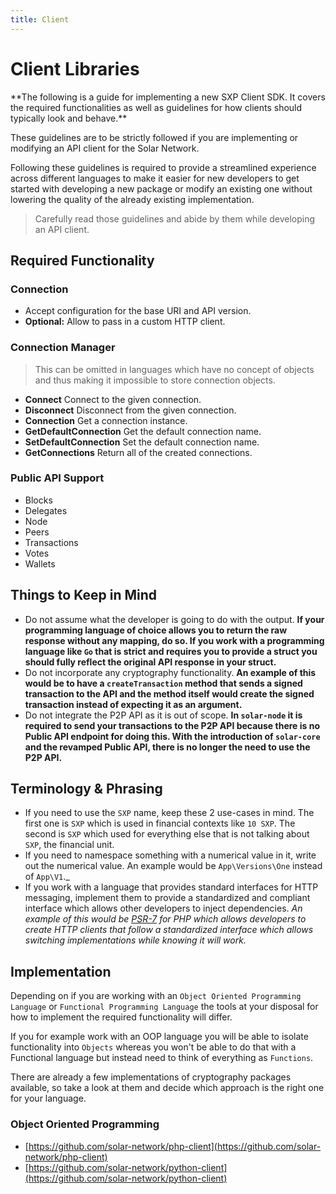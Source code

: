 ```yaml
---
title: Client
---
```


# Client Libraries

<x-alert type="info">
**The following is a guide for implementing a new SXP Client SDK. It covers the required functionalities as well as guidelines for how clients should typically look and behave.**
</x-alert>

These guidelines are to be strictly followed if you are implementing or modifying an API client for the Solar Network.

Following these guidelines is required to provide a streamlined experience across different languages to make it easier for new developers to get started with developing a new package or modify an existing one without lowering the quality of the already existing implementation.

> Carefully read those guidelines and abide by them while developing an API client.

## Required Functionality

### Connection

* Accept configuration for the base URI and API version.
* **Optional:** Allow to pass in a custom HTTP client.

### Connection Manager

> This can be omitted in languages which have no concept of objects and thus making it impossible to store connection objects.

* **Connect** Connect to the given connection.
* **Disconnect** Disconnect from the given connection.
* **Connection** Get a connection instance.
* **GetDefaultConnection** Get the default connection name.
* **SetDefaultConnection** Set the default connection name.
* **GetConnections** Return all of the created connections.

### Public API Support

* Blocks
* Delegates
* Node
* Peers
* Transactions
* Votes
* Wallets

## Things to Keep in Mind

* Do not assume what the developer is going to do with the output. **If your programming language of choice allows you to return the raw response without any mapping, do so. If you work with a programming language like `Go` that is strict and requires you to provide a struct you should fully reflect the original API response in your struct.**
* Do not incorporate any cryptography functionality. **An example of this would be to have a `createTransaction` method that sends a signed transaction to the API and the method itself would create the signed transaction instead of expecting it as an argument.**
* Do not integrate the P2P API as it is out of scope. **In `solar-node` it is required to send your transactions to the P2P API because there is no Public API endpoint for doing this. With the introduction of `solar-core` and the revamped Public API, there is no longer the need to use the P2P API.**

## Terminology & Phrasing

* If you need to use the `SXP` name, keep these 2 use-cases in mind. The first one is `SXP` which is used in financial contexts like `10 SXP`. The second is `SXP` which used for everything else that is not talking about `SXP`, the financial unit.
* If you need to namespace something with a numerical value in it, write out the numerical value. An example would be `App\Versions\One` instead of `App\V1`._
* If you work with a language that provides standard interfaces for HTTP messaging, implement them to provide a standardized and compliant interface which allows other developers to inject dependencies. _An example of this would be [PSR-7](https://www.php-fig.org/psr/psr-7/) for PHP which allows developers to create HTTP clients that follow a standardized interface which allows switching implementations while knowing it will work._

## Implementation

Depending on if you are working with an `Object Oriented Programming Language` or `Functional Programming Language` the tools at your disposal for how to implement the required functionality will differ.

If you for example work with an OOP language you will be able to isolate functionality into `Objects` whereas you won't be able to do that with a Functional language but instead need to think of everything as `Functions`.

There are already a few implementations of cryptography packages available, so take a look at them and decide which approach is the right one for your language.

### Object Oriented Programming

* [https://github.com/solar-network/php-client](https://github.com/solar-network/php-client)
* [https://github.com/solar-network/python-client](https://github.com/solar-network/python-client)
